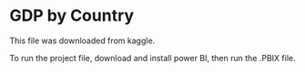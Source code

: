 # GDP by Country

This file was downloaded from kaggle. 


To run the project file, download and install power BI, then run the .PBIX file. 


